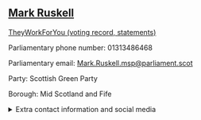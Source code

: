 ## <a href="https://www.parliament.scot/msps/current-and-previous-msps/mark-ruskell">Mark Ruskell</a>

<a href="https://www.theyworkforyou.com/mp/14088/mr_mark_ruskell">TheyWorkForYou (voting record, statements)</a> 

Parliamentary phone number: 01313486468 

Parliamentary email: Mark.Ruskell.msp@parliament.scot 

Party: Scottish Green Party 

Borough: Mid Scotland and Fife 

<details><summary>Extra contact information and social media</summary> 
<li>Parliamentary address: The Scottish Parliament, EH99 1SP, Edinburgh</li>
<li>Local office address: Unit 23, Stirling Business Centre, Wellgreen, Stirling, FK8 2DZ</li>
<li>Local office phone number: 01786448203</li>
<li>Twitter:</li>
<li>Facebook:</li>
<li>Website:</li>
</details>